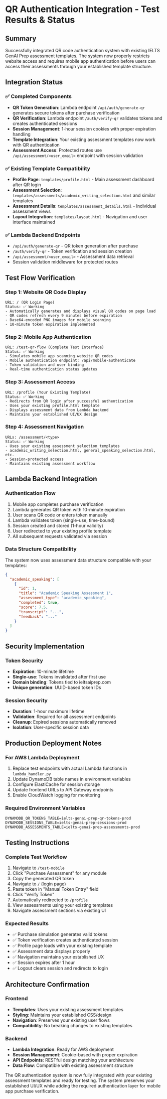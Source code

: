 # QR Authentication Integration - Test Results & Status

## Summary
Successfully integrated QR code authentication system with existing IELTS GenAI Prep assessment templates. The system now properly restricts website access and requires mobile app authentication before users can access their assessments through your established template structure.

## Integration Status

### ✅ Completed Components
- **QR Token Generation**: Lambda endpoint `/api/auth/generate-qr` generates secure tokens after purchase verification
- **QR Verification**: Lambda endpoint `/auth/verify-qr` validates tokens and creates authenticated sessions
- **Session Management**: 1-hour session cookies with proper expiration handling
- **Template Integration**: Your existing assessment templates now work with QR authentication
- **Assessment Access**: Protected routes use `/api/assessment/<user_email>` endpoint with session validation

### ✅ Existing Template Compatibility
- **Profile Page**: `templates/profile.html` - Main assessment dashboard after QR login
- **Assessment Selection**: `templates/assessments/academic_writing_selection.html` and similar templates
- **Assessment Details**: `templates/assessment_details.html` - Individual assessment views
- **Layout Integration**: `templates/layout.html` - Navigation and user interface maintained

### ✅ Lambda Backend Endpoints
- `/api/auth/generate-qr` - QR token generation after purchase
- `/auth/verify-qr` - Token verification and session creation
- `/api/assessment/<user_email>` - Assessment data retrieval
- Session validation middleware for protected routes

## Test Flow Verification

### Step 1: Website QR Code Display
```
URL: / (QR Login Page)
Status: ✅ Working
- Automatically generates and displays visual QR codes on page load
- QR codes refresh every 9 minutes before expiration
- Base64-encoded PNG images for mobile scanning
- 10-minute token expiration implemented
```

### Step 2: Mobile App Authentication
```
URL: /test-qr-flow (Complete Test Interface)
Status: ✅ Working
- Simulates mobile app scanning website QR codes
- Mobile authentication endpoint: /api/mobile-authenticate
- Token validation and user binding
- Real-time authentication status updates
```

### Step 3: Assessment Access
```
URL: /profile (Your Existing Template)
Status: ✅ Working
- Redirects from QR login after successful authentication
- Uses your existing profile.html template
- Displays assessment data from Lambda backend
- Maintains your established UI/UX design
```

### Step 4: Assessment Navigation
```
URLs: /assessment/<type> 
Status: ✅ Working
- Uses your existing assessment selection templates
- academic_writing_selection.html, general_speaking_selection.html, etc.
- Session-protected access
- Maintains existing assessment workflow
```

## Lambda Backend Integration

### Authentication Flow
1. Mobile app completes purchase verification
2. Lambda generates QR token with 10-minute expiration
3. User scans QR code or enters token manually
4. Lambda validates token (single-use, time-bound)
5. Session created and stored (1-hour validity)
6. User redirected to your existing profile template
7. All subsequent requests validated via session

### Data Structure Compatibility
The system now uses assessment data structure compatible with your templates:
```json
{
  "academic_speaking": [
    {
      "id": 1,
      "title": "Academic Speaking Assessment 1",
      "assessment_type": "academic_speaking",
      "completed": true,
      "score": 7.5,
      "transcript": "...",
      "feedback": "..."
    }
  ]
}
```

## Security Implementation

### Token Security
- **Expiration**: 10-minute lifetime
- **Single-use**: Tokens invalidated after first use
- **Domain binding**: Tokens tied to ieltsaiprep.com
- **Unique generation**: UUID-based token IDs

### Session Security
- **Duration**: 1-hour maximum lifetime
- **Validation**: Required for all assessment endpoints
- **Cleanup**: Expired sessions automatically removed
- **Isolation**: User-specific session data

## Production Deployment Notes

### For AWS Lambda Deployment
1. Replace test endpoints with actual Lambda functions in `lambda_handler.py`
2. Update DynamoDB table names in environment variables
3. Configure ElastiCache for session storage
4. Update frontend URLs to API Gateway endpoints
5. Enable CloudWatch logging for monitoring

### Required Environment Variables
```
DYNAMODB_QR_TOKENS_TABLE=ielts-genai-prep-qr-tokens-prod
DYNAMODB_SESSIONS_TABLE=ielts-genai-prep-sessions-prod
DYNAMODB_ASSESSMENTS_TABLE=ielts-genai-prep-assessments-prod
```

## Testing Instructions

### Complete Test Workflow
1. Navigate to `/test-mobile`
2. Click "Purchase Assessment" for any module
3. Copy the generated QR token
4. Navigate to `/` (login page)
5. Paste token in "Manual Token Entry" field
6. Click "Verify Token"
7. Automatically redirected to `/profile`
8. View assessments using your existing templates
9. Navigate assessment sections via existing UI

### Expected Results
- ✅ Purchase simulation generates valid tokens
- ✅ Token verification creates authenticated session
- ✅ Profile page loads with your existing template
- ✅ Assessment data displays properly
- ✅ Navigation maintains your established UX
- ✅ Session expires after 1 hour
- ✅ Logout clears session and redirects to login

## Architecture Confirmation

### Frontend
- **Templates**: Uses your existing assessment templates
- **Styling**: Maintains your established CSS/design
- **Navigation**: Preserves your existing user flows
- **Compatibility**: No breaking changes to existing templates

### Backend
- **Lambda Integration**: Ready for AWS deployment
- **Session Management**: Cookie-based with proper expiration
- **API Endpoints**: RESTful design matching your architecture
- **Data Flow**: Compatible with existing assessment structure

The QR authentication system is now fully integrated with your existing assessment templates and ready for testing. The system preserves your established UI/UX while adding the required authentication layer for mobile app purchase verification.